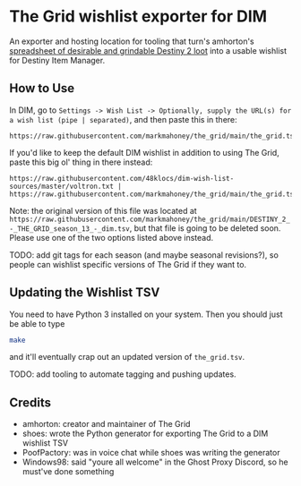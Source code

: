 # The Grid wishlist exporter for DIM
An exporter and hosting location for tooling that turn's amhorton's [spreadsheet of desirable and grindable Destiny 2 loot](https://docs.google.com/spreadsheets/d/1fPE6BTWjTZlfNOGp6kPOrT6ZqUMasbgHQzJanyHnz48/edit?usp=sharing) into a usable wishlist for Destiny Item Manager.

## How to Use
In DIM, go to `Settings -> Wish List -> Optionally, supply the URL(s) for a wish list (pipe | separated)`, and then paste this in there:

```
https://raw.githubusercontent.com/markmahoney/the_grid/main/the_grid.tsv
```

If you'd like to keep the default DIM wishlist in addition to using The Grid, paste this big ol' thing in there instead:

```
https://raw.githubusercontent.com/48klocs/dim-wish-list-sources/master/voltron.txt | https://raw.githubusercontent.com/markmahoney/the_grid/main/the_grid.tsv
```

Note: the original version of this file was located at `https://raw.githubusercontent.com/markmahoney/the_grid/main/DESTINY_2_-_THE_GRID_season_13_-_dim.tsv`, but that file is going to be deleted soon. Please use one of the two options listed above instead.

TODO: add git tags for each season (and maybe seasonal revisions?), so people can wishlist specific versions of The Grid if they want to.

## Updating the Wishlist TSV
You need to have Python 3 installed on your system. Then you should just be able to type

```sh
make
```

and it'll eventually crap out an updated version of `the_grid.tsv`.

TODO: add tooling to automate tagging and pushing updates.

## Credits
- amhorton: creator and maintainer of The Grid
- shoes: wrote the Python generator for exporting The Grid to a DIM wishlist TSV
- PoofPactory: was in voice chat while shoes was writing the generator
- Windows98: said "youre all welcome" in the Ghost Proxy Discord, so he must've done something
